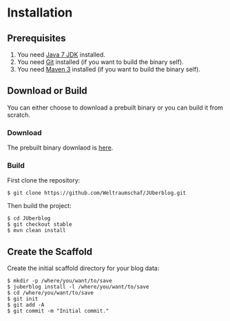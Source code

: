 # Installation

## Prerequisites

1. You need [Java 7 JDK][1] installed.
2. You need [Git][3] installed (if you want to build the binary self).
3. You need [Maven 3][2] installed (if you want to build the binary self).

## Download or Build

You can  either choose to download  a prebuilt binary  or you can build  it from
scratch.

### Download

The prebuilt binary downlaod is [here][4].

### Build

First clone the repository:

    $ git clone https://github.com/Weltraumschaf/JUberblog.git

Then build the project:

    $ cd JUberblog
    $ git checkout stable
    $ mvn clean install

## Create the Scaffold

Create the initial scaffold directory for your blog data:

    $ mkdir -p /where/you/want/to/save
    $ juberblog install -l /where/you/want/to/save
    $ cd /where/you/want/to/save
    $ git init
    $ git add -A
    $ git commit -m "Initial commit."

[1]: http://www.oracle.com/technetwork/java/javase/downloads/jdk7-downloads-1880260.html
[2]: https://maven.apache.org/download.cgi
[3]: http://git-scm.com/
[4]: https://github.com/Weltraumschaf/JUberblog/raw/master/dist/juberblog.tar.bz2
